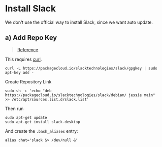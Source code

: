 # Install Slack

We don't use the official way to install Slack, since we want auto update.

## a) Add Repo Key
> [Reference](https://packagecloud.io/app/slacktechnologies/slack/gpg#gpg-apt)

This requires [curl](utils/curl.md).
```shell
curl -L https://packagecloud.io/slacktechnologies/slack/gpgkey | sudo apt-key add -
```

Create Repository Link
```shell
sudo sh -c 'echo "deb https://packagecloud.io/slacktechnologies/slack/debian/ jessie main" >> /etc/apt/sources.list.d/slack.list' 
```

Then run
```shell
sudo apt-get update
sudo apt-get install slack-desktop
```

And create the `.bash_aliases` entry:
```shell
alias chat='slack &> /dev/null &'
```
